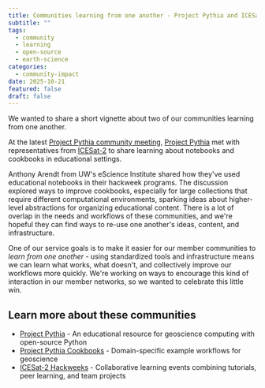 ```yaml
---
title: Communities learning from one another - Project Pythia and ICESat-2 Hackweeks
subtitle: ""
tags:
  - community
  - learning
  - open-source
  - earth-science
categories:
  - community-impact
date: 2025-10-21
featured: false
draft: false
---
```


We wanted to share a short vignette about two of our communities learning from one another.

At the latest [Project Pythia community meeting](https://docs.google.com/document/d/e/2PACX-1vQWQrgHs_G5XyNH5GTFYydH_woUZcyZibdxPUWLpqFUYs20WM93kdx5onwOaizC_3-tfnbreMNQbYAp/pub), [Project Pythia](/collaborators/pythia/) met with representatives from [ICESat-2](../../../collaborators/cryocloud/) to share learning about notebooks and cookbooks in educational settings.

Anthony Arendt from UW's eScience Institute shared how they've used educational notebooks in their hackweek programs. The discussion explored ways to improve cookbooks, especially for large collections that require different computational environments, sparking ideas about higher-level abstractions for organizing educational content. There is a lot of overlap in the needs and workflows of these communities, and we're hopeful they can find ways to re-use one another's ideas, content, and infrastructure.

One of our service goals is to make it easier for our member communities to _learn from one another_ - using standardized tools and infrastructure means we can learn what works, what doesn't, and collectively improve our workflows more quickly. We're working on ways to encourage this kind of interaction in our member networks, so we wanted to celebrate this little win.

## Learn more about these communities

- [Project Pythia](/collaborators/pythia/) - An educational resource for geoscience computing with open-source Python
- [Project Pythia Cookbooks](https://cookbooks.projectpythia.org/) - Domain-specific example workflows for geoscience
- [ICESat-2 Hackweeks](https://icesat-2.hackweek.io/) - Collaborative learning events combining tutorials, peer learning, and team projects
